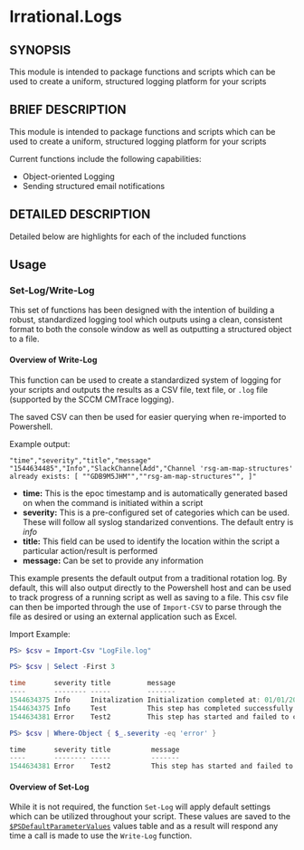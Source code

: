 # Irrational.Logs

## SYNOPSIS

This module is intended to package functions and scripts which can be used to create a uniform, structured logging platform for your scripts

## BRIEF DESCRIPTION

This module is intended to package functions and scripts which can be used to create a uniform, structured logging platform for your scripts

Current functions include the following capabilities:

* Object-oriented Logging
* Sending structured email notifications

## DETAILED DESCRIPTION

Detailed below are highlights for each of the included functions
## Usage

### Set-Log/Write-Log

This set of functions has been designed with the intention of building a robust, standardized logging tool which outputs using a clean, consistent format to both the console window as well as outputting a structured object to a file.

#### Overview of Write-Log

This function can be used to create a standardized system of logging for your scripts and outputs the results as a CSV file, text file, or `.log` file (supported by the SCCM CMTrace logging).

The saved CSV can then be used for easier querying when re-imported to Powershell.

Example output:

```csv
"time","severity","title","message"
"1544634485","Info","SlackChannelAdd","Channel 'rsg-am-map-structures' already exists: [ ""GDB9M5JHM"",""rsg-am-map-structures"", ]"
```

* **time:** This is the epoc timestamp and is automatically generated based on when the command is initiated within a script
* **severity:** This is a pre-configured set of categories which can be used. These will follow all syslog standarized conventions. The default entry is *info*
* **title:** This field can be used to identify the location within the script a particular action/result is performed
* **message:** Can be set to provide any information

This example presents the default output from a traditional rotation log. By default, this will also output directly to the Powershell
host and can be used to track progress of a running script as well as saving to a file. This csv file can then be imported through
the use of `Import-CSV` to parse through the file as desired or using an external application such as Excel.

Import Example:

```Powershell
PS> $csv = Import-Csv "LogFile.log"

PS> $csv | Select -First 3

time       severity title         message
----       -------- -----         -------
1544634375 Info     Initalization Initialization completed at: 01/01/2022 12:00:01
1544634375 Info     Test          This step has completed successfully
1544634381 Error    Test2         This step has started and failed to complete

PS> $csv | Where-Object { $_.severity -eq 'error' }

time       severity title          message
----       -------- -----          -------
1544634381 Error    Test2          This step has started and failed to complete
```

#### Overview of Set-Log

While it is not required, the function `Set-Log` will apply default settings which can be utilized throughout your script. These
values are saved to the [`$PSDefaultParameterValues`](https://docs.microsoft.com/en-us/powershell/module/microsoft.powershell.core/about/about_parameters_default_values?view=powershell-6) values table and as a result will respond any time a call is made to use the `Write-Log` function.